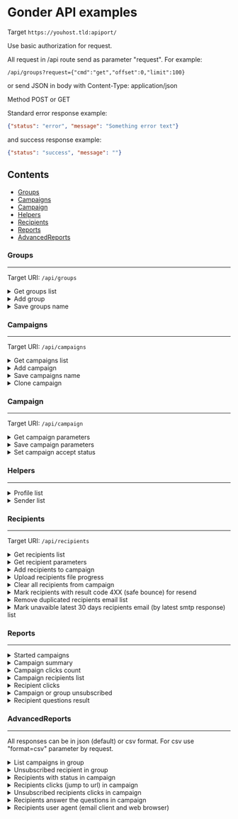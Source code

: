 
Gonder API examples
===

Target ```https://youhost.tld:apiport/```

Use basic authorization for request.

All request in /api route send as parameter "request". For example:

```/api/groups?request={"cmd":"get","offset":0,"limit":100}```

or send JSON in body with Content-Type: application/json

Method POST or GET

Standard error response example:
```json
{"status": "error", "message": "Something error text"}
``` 
and success response example:
```json
{"status": "success", "message": ""}
``` 


## Contents
- [Groups](#Groups)
- [Campaigns](#Campaigns)
- [Campaign](#Campaign)
- [Helpers](#Helpers)
- [Recipients](#Recipients)
- [Reports](#Reports)
- [AdvancedReports](#AdvancedReports)

### Groups
___

Target URI: ```/api/groups```

<details> 

<summary>Get groups list</summary>

```json
{
  "cmd":"get",
  "offset":0,
  "limit":100,
  "sort":
    [
      {"field":"recid","direction":"DESC"}
    ],
    "search":
      [
        {
        "field":"recid",
        "operator":"begins",
        "value":"12"
        }
      ]
}
```
response:
```json 
{
 "total":2,
 "records":
   [
     {"recid":2,"name":"Group 2"},
     {"recid":1,"name":"Group 1"}
   ]
 }
```

</details>


<details> 

<summary>Add group</summary>

```json
{
 "cmd":"add"
}
```

create new group with name "New group" and return added ID in response:

```json
{
  "recid":3
}
```

</details>

	
<details> 

<summary>Save groups name</summary>	
	 
```json
{
  "cmd":"save",
  "offset":0,
  "limit":100,
  "changes":
    [
      {
        "recid":3,
        "name":"New name for group 3"
      },
      {
        "recid":5,
        "name":"New name for group 5"
      }
    ]
}
```

response:

```json
{
  "total":3,
  "records":
    [
      {"recid":3, "name":"New name for group 3"},
      {"recid":5,"name":"New name for group 5"}
    ]
}
```

</details>


### Campaigns
___

Target URI: ```/api/campaigns```

<details> 

<summary>Get campaigns list</summary>

```json
{
  "cmd":"get",
  "id":3,
  "limit":100,
  "offset":0,
    "search":
      [
        {
        "field":"name",
        "operator":"begins",
        "value":"Best"
        }
      ],
  "sort":
    [
      {"field":"name","direction":"ASC"}
    ]
}
```
response:
```json
{
  "total":2,
  "records":
    [
      {"recid":16,"name":"Best A campaign"},
      {"recid":7,"name":"Best B campaign"}
    ]
}
```

</details>


<details> 

<summary>Add campaign</summary>

```json
{
 "cmd":"add"
}
```

create new campaign with name "New campaign" and return added ID in response:

```json
{
  "recid":3
}
```

</details>


<details> 

<summary>Save campaigns name</summary>

```json
{
  "cmd":"save",
  "limit":100,
  "offset":0,
  "changes":
  [
    {"recid":1,"name":"My campaign 1"},
    {"recid":4,"name":"My campaign 4"}
  ]
}
```
response:
```json
{
  "total":2,
  "records":
    [
      {"recid":1,"name":"Campaign 1"},
      {"recid":4,"name":"My campaign 4"}
    ]
}
```

</details>

<details> 

<summary>Clone campaign</summary>

```json
{
  "cmd":"clone",
  "id":23
}
```

clone campaign in new campaign this name "[Clone] Original campaign name" and return added ID in response:

```json
{
  "recid":32,
  "name": "[Clone] Original campaign name"
}
```

</details>


### Campaign
___

Target URI: ```/api/campaign```

<details> 

<summary>Get campaign parameters</summary>

```json
{
  "cmd":"get",
  "id":2
}
```
response: 
```json
{
  "recid":2,
  "name":"My campaign with id 2",
  "profileId":1,
  "subject":"Hello from Gonder",
  "senderId":1,
  "startDate":1479808800,
  "endDate":1480100400,
  "sendUnsubscribe":true,
  "accepted":true,
  "compressHTML": false,
  "templateHTML":"<h1>My cool mail template<h1>",
  "templateText":"My cool mail template"
}
```

</details>


<details> 

<summary>Save campaign parameters</summary>

```json
{
  "cmd":"save",
  "id":2,
  "content":
    {
      "name":"My campaign with id 2",
      "profileId":1,
      "subject":"Hello from Gonder",
      "senderId":1,
      "startDate":1479808800,
      "endDate":1480100400,
      "sendUnsubscribe":true,
      "accepted":true,
      "compressHTML": false,
      "templateHTML":"<h1>My cool mail template<h1>",
      "templateText":"My cool mail template"
    }
}
```
response: 
```json
{
  "recid":2,
  "name":"My campaign with id 2",
  "profileId":1,
  "subject":"Hello from Gonder",
  "senderId":1,
  "startDate":1479808800,
  "endDate":1480100400,
  "sendUnsubscribe":true,
  "accepted":true,
  "compressHTML": false,
  "templateHTML":"<h1>My cool mail template<h1>",
  "templateText":"My cool mail template"
}
```

</details>


<details> 

<summary>Set campaign accept status</summary>

```json
{
  "cmd":"accept",
  "campaign":31,
  "select": true
}
```
response standard json error or success

</details>
 
### Helpers
___

<details> 

<summary>Profile list</summary>

Target URI: ```/api/profilelist```
```json
{
  "cmd":"get"
}
```
response
```json
[
  {"id":1,"text":"Default"},
  {"id":2,"text":"Second IP"},
  {"id":3,"text":"Group from all IP"}
]
```

</details>


<details> 

<summary>Sender list</summary>

Target URI: ```/api/profilelist```
```json
{
  "cmd":"get",
  "id":2
}
```
response
```json
[
  {"id":1,"text":"Gonder (gonder@email.tld)"},
  {"id":4,"text":"Go Sender (gonder@email.tld)"}
]
```

</details>


### Recipients
___

Target URI: ```/api/recipients```

<details> 

<summary>Get recipients list</summary>

```json
{
  "cmd":"get",
  "campaign":1,
  "limit":100,
  "offset":0,
  "sort":
    [
      {"field":"email","direction":"asc"}
    ],
  "search":
    [
      {
        "field":"email",
        "operator":"contains",
        "value":"mail.ru"
      },
      {
        "field":"result",
        "operator":"is",
        "value":"Ok"
      }
    ],
    "searchLogic":"AND"
}
```
response:
```json
{
  "total":2,
  "records":
    [
      {
        "recid":2,
        "name":"Bob",
        "email":"bob@email.com",
        "open": true,
        "result":"Ok"
      },{
         "recid":1,
         "name":"Alice",
         "email":"alice@email.com",
         "open": false,
         "result":""
      }
    ]
}
```

</details>


<details> 

<summary>Get recipient parameters</summary>

```json
{
  "cmd":"get",
  "recipient":2
}
```
response: 
```json
{
 "total":2,
 "records":
   [
     {"key":"Reference","value":"Bob Sinclair"},
     {"key":"Gender","value":"Man"}
   ]
}
```     

</details>


<details> 

<summary>Add recipients to campaign</summary>

```json
{
  "cmd":"add",
  "campaign":2,
  "recipients":
    [
      {
        "name":"Bob",
        "email":"bob@email.tld",
        "params": 
         [
           {
             "key":"Age",
             "value":"25"
           },
           {
             "key":"Gender",
             "value":"male"
           }
         ]
      },
      {
        "name":"Alice",
        "email":"alice@email.tld",
        "params": 
          [
            {
              "key":"Age",
              "value":"21"
            },
            {
              "key":"Gender",
              "value":"female"
            }
          ]
       }
    ]
}
```
response
```json
{"status": "success", "message": ""}
```
or error
```json
{"status": "error", "message": "Something error text"}
```

</details>


<details>

<summary>Upload recipients file progress</summary>

```json
{
  "cmd":"progress",
  "name":"/tmp/gonder_recipient_load_763792762"
}
```
response progress in percent:
```json
{
  "status": "success",
  "message": 45
}
```
response finish (progress not found)
```json
{
  "status": "error",
  "message": "not found"
}
```

</details>


<details> 

<summary>Clear all recipients from campaign</summary>

```json
{
  "cmd":"clear",
  "campaign":21
}
```
response standard json error or success 

</details>


<details> 

<summary>Mark recipients with result code 4XX (safe bounce) for resend</summary>

```json
{
  "cmd":"resend4xx",
  "campaign":31
}
```
response standard json error or success

</details>


<details> 

<summary>Remove duplicated recipients email list</summary>

```json
{
  "cmd":"deduplicate",
  "campaign":38
}
```
response standard json success with message as count removed recipients or standard error json

</details>


<details> 

<summary>Mark unavaible latest 30 days recipients email (by latest smtp response) list</summary>

```json
{
  "cmd":"unavaible",
  "campaign":22
}
```
response standard json success with message as count marked recipients or standard error json

</details>

### Reports
___

<details> 

<summary>Started campaigns</summary>

request example ```/report/started```

response show id's running campaigns
```json
{"started":["22","43","56"]}
```

</details>

<details> 

<summary>Campaign summary</summary>

request example ```/report/summary?campaign=2318```

response
```json
{
  "Campaign": {
    "Start": 1522945800,
    "name": "My best campaign"
  },
  "OpenMailCount": 4234,
  "OpenWebVersionCount": 41,
  "RecipientJumpCount": 152,
  "SendCount": 26153,
  "SuccessSendCount": 25660,
  "UnsubscribeCount": 3
}
```

</details>


<details> 

<summary>Campaign clicks count</summary>

request example ```/report/clickcount?campaign=2318```

response show count clicks to links
```json
{
  "[Соц.сеть/Facebook]http://www.facebook.com/JaguarRussia/": 68,
  "[Соц.сеть/Instagram]http://instagram.com/jaguarrussia": 32,
  "[Соц.сеть/Twitter]https://twitter.com/JaguarRussia": 26,
  "[Соц.сеть/YouTube]http://www.youtube.com/user/JaguarRussia": 19
}
```

</details>

<details> 

<summary>Campaign recipients list</summary>

request example ```/report/recipients?campaign=2318```

response show count clicks to links
```json
[
  {
    "id":1726190,
    "email":"Alice@mail.tld",
    "name":"Alice",
    "date":1524505276,
    "open":true,
    "status":"Ok"
  },
  {
    "id":1726191,
    "email":"bob@mail.tld",
    "name":"Bob",
    "date":1524505275,
    "open":false,
    "status":"Ok"
  }
]
```

</details>

<details> 

<summary>Recipient clicks</summary>

request example ```/report/clicks?recipient=1726190```

response show count clicks to links
```json
[
  {
    "url":"web_version",
    "date":1524505287
  },
  {
    "url":"open_trace",
    "date":1524505288
  },
  {
    "url": "[Pikabu]https://pikabu.ru/",
    "date":1524505355
  }
]
```

</details>

<details> 

<summary>Campaign or group unsubscribed</summary>

request example show unsubscribe from campaign

```/report/unsubscribed?campaign=3317```

or from group

```/report/unsubscribed?group=7```

```json
[
  {
    "email": "Alice@mail.tld",
    "date": 1545908606,
    "extra": [
          {
            "Unsubscribed": "from header link"
          }
        ]
  },
  {
    "email": "bob@mail.tld",
    "date": 1545908621
  },
  {
    "email": "stive@mail.tld",
    "date": 1545908632,
    "extra": [
          {
            "why": "No time to read"
          }
        ]
  },
  {
    "email": "ivan@mail.tld",
    "date": 1545908634
  }
]
```

</details>

<details> 

<summary>Recipient questions result</summary>

request example ```/report/question?campaign=53```

response show count clicks to links
```json
[
  {
    "recipient_id":1731227,
    "email":"bob@mail.tld",
    "at":1554140897,
    "data":{
      "v2":"emailmarketing",
      "v4":"Push-уведомления"
    }
  },
  {
    "recipient_id":1731227,
    "email":"stive@mail.tld",
    "at":1554141049,
    "data":{
      "v2":"emailmarketing",
      "v3":"powerBI",
      "v4":"Push-уведомления"
    }
  },
  {
    "recipient_id":1731227,
    "email":"ivan@mail.tld",
    "at":1554141065,
    "data":{
      "v2":"emailmarketing",
      "v3":"powerBI",
      "v4":"Push-уведомления"
    }
  }
]
```
</details>



### AdvancedReports
___

All responses can be in json (default) or csv format. For csv use "format=csv" parameter by request.

<details> 

<summary>List campaigns in group</summary>

request example ```/report/group?id=3&type=campaigns```

response:
```json
{
 "status":"ok",
 "message":[
  {
   "id":1,
   "name":"Test campaign",
   "subject":"⚡Gonder test",
   "start":"2019-10-08 11:00:00",
   "end":"2019-11-01 18:00:00"
  },
  {
   "id":2,
   "name":"Test campaign 2",
   "subject":"Test 2",
   "start":"2019-04-22 14:30:00",
   "end":"2019-10-24 15:00:00"
  }
 ]
}
```
</details>

<details> 

<summary>Unsubscribed recipient in group</summary>

request example ```/report/group?id=3&type=unsubscribed```

response:
```json
{
 "status":"ok",
 "message":[
  {
   "campaign_id":1,
   "email":"alice@domain.tld",
   "at":"2019-10-03 12:13:49",
   "data":null
  },
  {
   "campaign_id":2,
   "email":"bob@domain.tld",
   "at":"2019-10-03 13:28:12",
   "data":{"Unsubscribed":"from header link"}
  }
 ]
}
```
</details>

<details> 

<summary>Recipients with status in campaign</summary>

request example ```/report/campaign?id=1&type=recipients```

response:
```json
{
 "status":"ok",
 "message":[
  {
   "id":127,
   "email":"alice@domain.tld",
   "name":"Alice",
   "at":"2019-10-24 14:43:01",
   "status":"Ok",
   "open":false,
   "data":{"Age":"27","Gender":"f"}
  },
  {
   "id":128,
   "email":"bob@domain.tld",
   "name":"Bob",
   "at":"2019-10-24 14:43:02",
   "status":"Ok",
   "open":true,
   "data":{"Age":"29","Gender":"m"}
  }
 ]
}
```
</details>

<details> 

<summary>Recipients clicks (jump to url) in campaign</summary>

request example ```/report/campaign?id=3&type=clicks```

response:
```json
{
 "status":"ok",
 "message":[
  {
   "id":21,
   "email":"alice@domain.tld",
   "at":"2019-06-17 13:54:37",
   "url":"web_version"
  },
  {
   "id":21,
   "email":"bob@domain.tld",
   "at":"2019-06-17 14:24:23",
   "url":"[Gonder git] https://github.com/Supme/gonder/"
  }
 ]
}
```
</details>

<details>

<summary>Unsubscribed recipients clicks in campaign</summary>

request example ```/report/campaign?id=1&type=unsubscribed```

response:
```json
{
 "status":"ok",
 "message":[
  {
   "email":"alice@domain.tld",
   "at":"2019-10-03 12:13:49",
   "data":null
  },
  {
   "email":"bob@domain.tld",
   "at":"2019-10-03 13:28:12",
   "data":{"Unsubscribed":"from header link"}
  }
 ]
}
```
</details>

<details>

<summary>Recipients answer the questions in campaign</summary>

request example ```/report/campaign?id=1&type=question```

response:
```json
{
 "status":"ok",
 "message":[
  {
   "id":5,
   "email":"alice@domain.tld",
   "at":"2019-04-05 10:28:17",
   "data":{"v2":"emailmarketing","v3":"powerBI"}
  },
  {
   "id":9,
   "email":"bob@domain.tld",
   "at":"2019-04-09 09:45:34",
   "data":{"v2":"emailmarketing","v4":"Push-уведомления"}
  }
 ]
}
```
</details>

<details>

<summary>Recipients user agent (email client and web browser)</summary>

request example ```/report/campaign?id=2&type=useragent```

response:
```json
{
"status":"ok",
 "message":[
  {
   "id":44,
   "email":"alice@domain.tld",
   "name":"Alice",
   "client":{
    "ip":"77.88.31.235",
    "is_mobile":false,
    "is_bot":true,
    "platform":"",
    "os":"",
    "engine_name":"",
    "engine_version":"",
    "browser_name":"YandexImageResizer",
    "browser_version":"2.0"
    },
   "browser":null
  },
  {
   "id":45,
   "email":"bob@domain.tld",
   "name":"Bob",
     "client":null,
     "browser":{
      "ip":"1.2.3.4",
      "is_mobile":false,
      "is_bot":false,
      "platform":"Windows",
      "os":"Windows 7",
      "engine_name":"AppleWebKit",
      "engine_version":"537.36",
      "browser_name":"Chrome",
      "browser_version":"76.0.3809.100"
     }
  }
 ]
}
```
</details>

